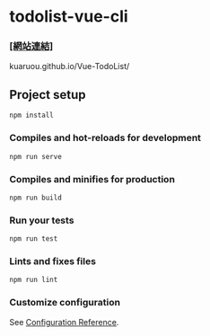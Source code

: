 # todolist-vue-cli
### [[網站連結]](https://kuaruou.github.io/Vue-TodoList/) ###
kuaruou.github.io/Vue-TodoList/

## Project setup
```
npm install
```

### Compiles and hot-reloads for development
```
npm run serve
```

### Compiles and minifies for production
```
npm run build
```

### Run your tests
```
npm run test
```

### Lints and fixes files
```
npm run lint
```

### Customize configuration
See [Configuration Reference](https://cli.vuejs.org/config/).
